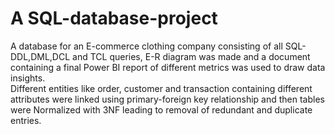 # A SQL-database-project
A database for an E-commerce clothing company consisting of all SQL-DDL,DML,DCL and TCL queries, E-R diagram was made and a document containing a final Power BI report of different metrics was used to draw data insights.  
Different entities like order, customer and transaction containing different attributes were linked using primary-foreign key relationship and then tables were Normalized with 3NF leading to removal of redundant and duplicate entries.    
